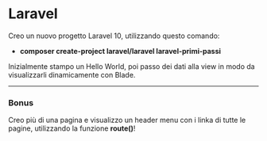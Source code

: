 # Laravel

Creo un nuovo progetto Laravel 10, utilizzando questo comando:<br>
- <b>composer create-project laravel/laravel laravel-primi-passi</b>

Inizialmente stampo un Hello World, poi passo dei dati alla view in modo da visualizzarli dinamicamente con Blade.

---

### Bonus
Creo più di una pagina e visualizzo un header menu con i linka di tutte le pagine, utilizzando la funzione <b>route()</b>!
